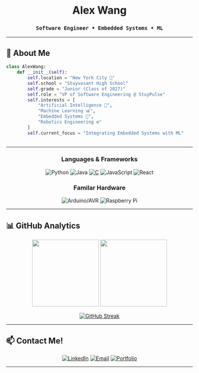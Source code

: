 <div align="center">
  
# Alex Wang
### `Software Engineer • Embedded Systems • ML`

</div>

---

## 🎯 About Me

```python
class AlexWang:
    def __init__(self):
        self.location = "New York City 🗽"
        self.school = "Stuyvesant High School"
        self.grade = "Junior (Class of 2027)"
        self.role = "VP of Software Engineering @ StuyPulse"
        self.interests = [
            "Artificial Intelligence 🤖",
            "Machine Learning 📊",
            "Embedded Systems 🔧",
            "Robotics Engineering ⚙️"
        ]
        self.current_focus = "Integrating Embedded Systems with ML"
    
```

---


<div align="center">

### Languages & Frameworks
![Python](https://img.shields.io/badge/Python-FFD43B?style=for-the-badge&logo=python&logoColor=blue)
![Java](https://img.shields.io/badge/Java-ED8B00?style=for-the-badge&logo=openjdk&logoColor=white)
[![C](https://img.shields.io/badge/C-00599C?style=for-the-badge&logo=C&logoColor=white)](#)
![JavaScript](https://img.shields.io/badge/JavaScript-323330?style=for-the-badge&logo=javascript&logoColor=F7DF1E)
![React](https://img.shields.io/badge/React-20232A?style=for-the-badge&logo=react&logoColor=61DAFB)

### Familar Hardware
![Arduino/AVR](https://img.shields.io/badge/Arduino-00979D?style=for-the-badge&logo=Arduino&logoColor=white)
![Raspberry Pi](https://img.shields.io/badge/Raspberry%20Pi-A22846?style=for-the-badge&logo=Raspberry%20Pi&logoColor=white)

</div>

---

## 📊 GitHub Analytics

<div align="center">
  
<img height="180em" src="https://github-readme-stats.vercel.app/api?username=alex-wanger&show_icons=true&theme=tokyonight&include_all_commits=true&count_private=true&border_radius=20&bg_color=0D1117&title_color=00D9FF&icon_color=00D9FF&text_color=C9D1D9&border_color=30363D"/>

<img height="180em" src="https://github-readme-stats.vercel.app/api/top-langs/?username=alex-wanger&layout=compact&theme=tokyonight&border_radius=20&bg_color=0D1117&title_color=00D9FF&text_color=C9D1D9&border_color=30363D"/>

</div>

<div align="center">
  
[![GitHub Streak](https://github-readme-streak-stats.herokuapp.com?user=alex-wanger&theme=tokyonight&border_radius=20&background=0D1117&stroke=30363D&ring=00D9FF&fire=00D9FF&currStreakLabel=00D9FF&sideNums=C9D1D9&currStreakNum=C9D1D9&sideLabels=C9D1D9&dates=8B949E)](https://git.io/streak-stats)

</div>

---


## 📫 Contact Me!

<div align="center">

[![LinkedIn](https://img.shields.io/badge/LinkedIn-0077B5?style=for-the-badge&logo=linkedin&logoColor=white)](https://www.linkedin.com/in/alex-wang-b23097314/)
[![Email](https://img.shields.io/badge/Email-D14836?style=for-the-badge&logo=gmail&logoColor=white)](mailto:alexwang94834@gmail.com)
[![Portfolio](https://img.shields.io/badge/Portfolio-000000?style=for-the-badge&logo=About.me&logoColor=white)](https://awanger.vercel.app/)

</div>

---

